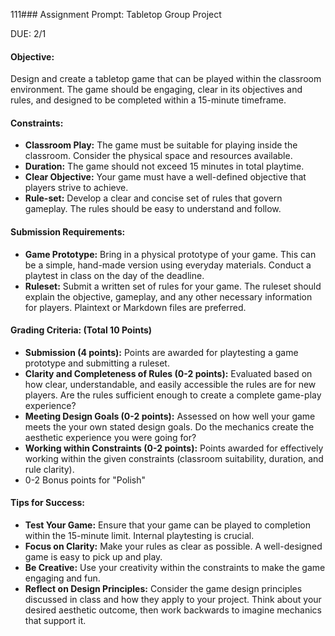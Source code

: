 111### Assignment Prompt: Tabletop Group Project

DUE: 2/1

#### Objective:
Design and create a tabletop game that can be played within the classroom environment. The game should be engaging, clear in its objectives and rules, and designed to be completed within a 15-minute timeframe.

#### Constraints:
- **Classroom Play:** The game must be suitable for playing inside the classroom. Consider the physical space and resources available.
- **Duration:** The game should not exceed 15 minutes in total playtime.
- **Clear Objective:** Your game must have a well-defined objective that players strive to achieve.
- **Rule-set:** Develop a clear and concise set of rules that govern gameplay. The rules should be easy to understand and follow.

#### Submission Requirements:
- **Game Prototype:** Bring in a physical prototype of your game. This can be a simple, hand-made version using everyday materials. Conduct a playtest in class on the day of the deadline.
- **Ruleset:** Submit a written set of rules for your game. The ruleset should explain the objective, gameplay, and any other necessary information for players. Plaintext or Markdown files are preferred.

#### Grading Criteria: (Total 10 Points)
- **Submission (4 points):** Points are awarded for playtesting a game prototype and submitting a ruleset.
- **Clarity and Completeness of Rules (0-2 points):** Evaluated based on how clear, understandable, and easily accessible the rules are for new players. Are the rules sufficient enough to create a complete game-play experience?
- **Meeting Design Goals (0-2 points):** Assessed on how well your game meets the your own stated design goals. Do the mechanics create the aesthetic experience you were going for?
- **Working within Constraints (0-2 points):** Points awarded for effectively working within the given constraints (classroom suitability, duration, and rule clarity).
- 0-2 Bonus points for "Polish"

#### Tips for Success:
- **Test Your Game:** Ensure that your game can be played to completion within the 15-minute limit. Internal playtesting is crucial.
- **Focus on Clarity:** Make your rules as clear as possible. A well-designed game is easy to pick up and play.
- **Be Creative:** Use your creativity within the constraints to make the game engaging and fun.
- **Reflect on Design Principles:** Consider the game design principles discussed in class and how they apply to your project. Think about your desired aesthetic outcome, then work backwards to imagine mechanics that support it.
